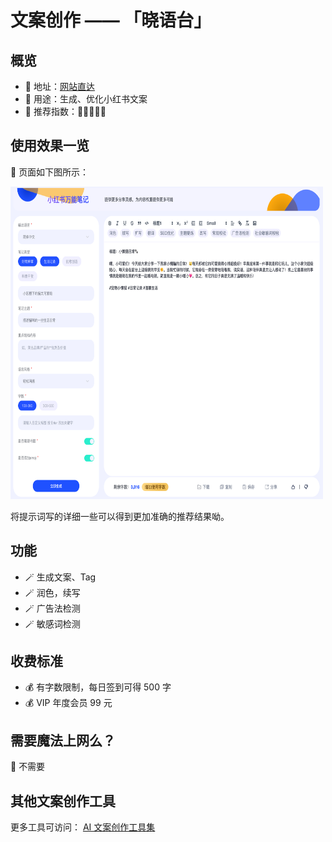 # 文案创作 —— 「晓语台」

##  概览
- 👋 地址：[网站直达](https://www.xiaoyutai.com)
- 🔧 用途：生成、优化小红书文案
- 👯 推荐指数：🌟🌟🌟🌟🌟

##  使用效果一览
👀 页面如下图所示：

<img src="/imgs/xiaoyutai.png" width="500" height="500"/>

将提示词写的详细一些可以得到更加准确的推荐结果呦。

##  功能
- 🪄 生成文案、Tag
- 🪄 润色，续写
- 🪄 广告法检测
- 🪄 敏感词检测

##  收费标准
- 💰 有字数限制，每日签到可得 500 字
- 💰 VIP 年度会员 99 元

##  需要魔法上网么？
🙅 不需要

## 其他文案创作工具
更多工具可访问： [AI 文案创作工具集](https://ai-bot.cn/favorites/ai-writing-tools/)
